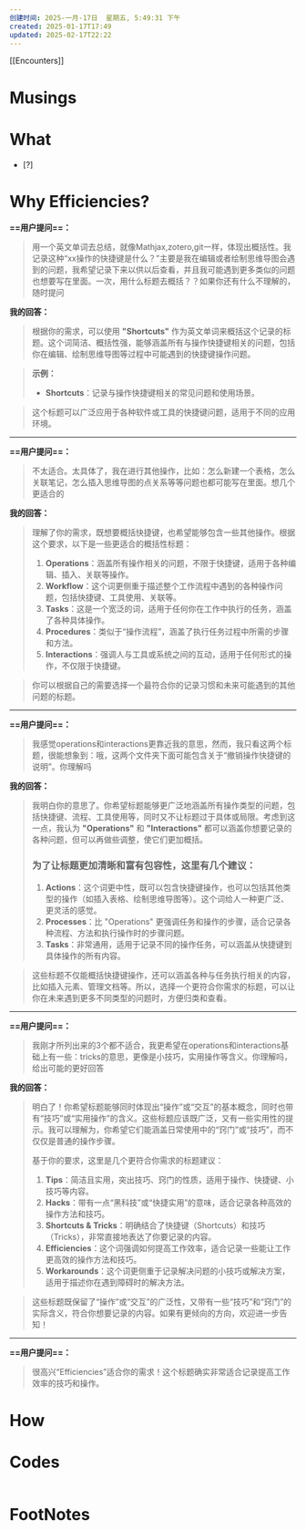 ```yaml
---
创建时间: 2025-一月-17日  星期五, 5:49:31 下午
created: 2025-01-17T17:49
updated: 2025-02-17T22:22
---
```

[[Encounters]]

# Musings

# What
- [?] 


# Why Efficiencies?

**==用户提问==：**
> 用一个英文单词去总结，就像Mathjax,zotero,git一样，体现出概括性。我记录这种“xx操作的快捷键是什么？”主要是我在编辑或者绘制思维导图会遇到的问题，我希望记录下来以供以后查看，并且我可能遇到更多类似的问题也想要写在里面。一次，用什么标题去概括？？如果你还有什么不理解的，随时提问

**我的回答：**
> 根据你的需求，可以使用 **"Shortcuts"** 作为英文单词来概括这个记录的标题。这个词简洁、概括性强，能够涵盖所有与操作快捷键相关的问题，包括你在编辑、绘制思维导图等过程中可能遇到的快捷键操作问题。
  
> **示例：**
> - **Shortcuts**：记录与操作快捷键相关的常见问题和使用场景。

> 这个标题可以广泛应用于各种软件或工具的快捷键问题，适用于不同的应用环境。

---

**==用户提问==：**
> 不太适合。太具体了，我在进行其他操作，比如：怎么新建一个表格，怎么关联笔记，怎么插入思维导图的点关系等等问题也都可能写在里面。想几个更适合的

**我的回答：**
> 理解了你的需求，既想要概括快捷键，也希望能够包含一些其他操作。根据这个要求，以下是一些更适合的概括性标题：
> 
> 1. **Operations**：涵盖所有操作相关的问题，不限于快捷键，适用于各种编辑、插入、关联等操作。
> 2. **Workflow**：这个词更侧重于描述整个工作流程中遇到的各种操作问题，包括快捷键、工具使用、关联等。
> 3. **Tasks**：这是一个宽泛的词，适用于任何你在工作中执行的任务，涵盖了各种具体操作。
> 4. **Procedures**：类似于“操作流程”，涵盖了执行任务过程中所需的步骤和方法。
> 5. **Interactions**：强调人与工具或系统之间的互动，适用于任何形式的操作，不仅限于快捷键。
  
> 你可以根据自己的需要选择一个最符合你的记录习惯和未来可能遇到的其他问题的标题。

---

**==用户提问==：**
> 我感觉operations和interactions更靠近我的意思，然而，我只看这两个标题，很能想象到：哦，这两个文件夹下面可能包含关于“撤销操作快捷键的说明”。你理解吗

**我的回答：**
> 我明白你的意思了。你希望标题能够更广泛地涵盖所有操作类型的问题，包括快捷键、流程、工具使用等，同时又不让标题过于具体或局限。考虑到这一点，我认为 **"Operations"** 和 **"Interactions"** 都可以涵盖你想要记录的各种问题，但可以再做些调整，使它们更加概括。
> 
> ### 为了让标题更加清晰和富有包容性，这里有几个建议：
> 1. **Actions**：这个词更中性，既可以包含快捷键操作，也可以包括其他类型的操作（如插入表格、绘制思维导图等）。这个词给人一种更广泛、更灵活的感觉。
> 2. **Processes**：比 "Operations" 更强调任务和操作的步骤，适合记录各种流程、方法和执行操作时的步骤问题。
> 3. **Tasks**：非常通用，适用于记录不同的操作任务，可以涵盖从快捷键到具体操作的所有内容。
  
> 这些标题不仅能概括快捷键操作，还可以涵盖各种与任务执行相关的内容，比如插入元素、管理文档等。所以，选择一个更符合你需求的标题，可以让你在未来遇到更多不同类型的问题时，方便归类和查看。

---

**==用户提问==：**
> 我刚才所列出来的3个都不适合，我更希望在operations和interactions基础上有一些：tricks的意思，更像是小技巧，实用操作等含义。你理解吗，给出可能的更好回答

**我的回答：**
> 明白了！你希望标题能够同时体现出“操作”或“交互”的基本概念，同时也带有“技巧”或“实用操作”的含义。这些标题应该既广泛，又有一些实用性的提示。我可以理解为，你希望它们能涵盖日常使用中的“窍门”或“技巧”，而不仅仅是普通的操作步骤。
> 
> 基于你的要求，这里是几个更符合你需求的标题建议：
> 1. **Tips**：简洁且实用，突出技巧、窍门的性质，适用于操作、快捷键、小技巧等内容。
> 2. **Hacks**：带有一点“黑科技”或“快捷实用”的意味，适合记录各种高效的操作方法和技巧。
> 3. **Shortcuts & Tricks**：明确结合了快捷键（Shortcuts）和技巧（Tricks），非常直接地表达了你要记录的内容。
> 4. **Efficiencies**：这个词强调如何提高工作效率，适合记录一些能让工作更高效的操作方法和技巧。
> 5. **Workarounds**：这个词更侧重于记录解决问题的小技巧或解决方案，适用于描述你在遇到障碍时的解决方法。

> 这些标题既保留了“操作”或“交互”的广泛性，又带有一些“技巧”和“窍门”的实际含义，符合你想要记录的内容。如果有更倾向的方向，欢迎进一步告知！

---

**==用户提问==：**
> 很高兴“Efficiencies”适合你的需求！这个标题确实非常适合记录提高工作效率的技巧和操作。




# How



# Codes

```python

```



# FootNotes